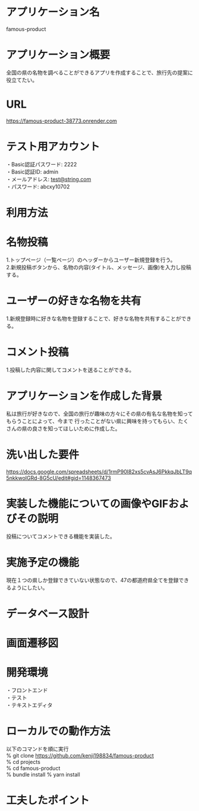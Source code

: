 # アプリケーション名

famous-product

# アプリケーション概要

全国の県の名物を調べることができるアプリを作成することで、旅行先の提案に役立てたい。

# URL

https://famous-product-38773.onrender.com

# テスト用アカウント

・Basic認証パスワード: 2222<br>
・Basic認証ID: admin<br>
・メールアドレス: test@string.com<br>
・パスワード: abcxy10702

# 利用方法

# 名物投稿

1.トップページ（一覧ページ）のヘッダーからユーザー新規登録を行う。<br>
2.新規投稿ボタンから、名物の内容(タイトル、メッセージ、画像)を入力し投稿する。

# ユーザーの好きな名物を共有

1.新規登録時に好きな名物を登録することで、好きな名物を共有することができる。

# コメント投稿

1.投稿した内容に関してコメントを送ることができる。

# アプリケーションを作成した背景

私は旅行が好きなので、全国の旅行が趣味の方々にその県の有名な名物を知ってもらうことによって、今まで
行ったことがない県に興味を持ってもらい、たくさんの県の良さを知ってほしいために作成した。

# 洗い出した要件

https://docs.google.com/spreadsheets/d/1rmP90I82xs5cvAsJ6PkkqJbLT9q5nkkwoIGRd-8G5cU/edit#gid=1148367473

# 実装した機能についての画像やGIFおよびその説明

投稿についてコメントできる機能を実装した。

# 実施予定の機能

現在１つの県しか登録できていない状態なので、47の都道府県全てを登録できるようにしたい。

# データベース設計

# 画面遷移図

# 開発環境

・フロントエンド<br>
・テスト<br>
・テキストエディタ

# ローカルでの動作方法

以下のコマンドを順に実行<br>
% git clone https://github.com/kenji198834/famous-product<br>
% cd projects<br>
% cd famous-product<br>
% bundle install
% yarn install

# 工夫したポイント

